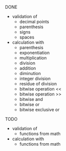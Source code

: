 DONE
 * validation of
   + decimal points
   + parenthesis
   + signs
   + spaces
 * calculation with
   + parenthesis
   + exponentiation
   + multiplication
   + division
   + addition
   + diminution
   + integer division
   + residue of division
   + bitwise operation <<
   + bitwise operation >>
   + bitwise and
   + bitwise or
   + bitwise exclusive or

TODO
 * validation of
   - functions from math
 * calculation with
   - functions from math
